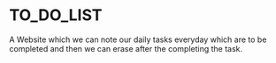 # TO_DO_LIST

A Website which we can note our daily tasks everyday which are to be completed and then we can erase after the completing the task.
